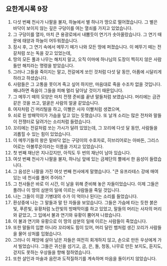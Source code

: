 ## 요한계시록 9장

1. 다섯 번째 천사가 나팔을 불자, 하늘에서 별 하나가 땅으로 떨어졌습니다. 그 별은 바닥이 보이지 않는 깊은 구덩이를 여는 열쇠를 가지고 있었습니다.
2. 그 구덩이를 열자, 마치 큰 용광로에서 내뿜듯이 연기가 솟아올랐습니다. 그 연기 때문에 태양과 하늘이 어두워졌습니다.
3. 잠시 후, 그 연기 속에서 메뚜기 떼가 나와 모든 땅에 퍼졌습니다. 이 메뚜기 떼는 전갈처럼 쏘는 독을 갖고 있었는데,
4. 땅의 모든 풀과 나무는 해치지 말고, 오직 이마에 하나님의 도장이 찍히지 않은 사람들만 해치라는 명령을 받았습니다.
5. 그러나 그들을 죽이지는 말고, 전갈에게 쏘인 것처럼 다섯 달 동안, 아픔에 시달리게 하라고 하셨습니다.
6. 사람들은 그 고통을 못이겨 죽고 싶어 하지만, 마음대로 죽을 수조차 없을 것입니다. 왜냐하면 죽음이 그들을 피해 멀리 달아날 것이기 때문입니다.
7. 그 메뚜기 떼의 모양은 마치 전쟁 준비를 끝낸 말들처럼 보였습니다. 머리에는 금관 같은 것을 쓰고, 얼굴은 사람의 얼굴 같았습니다.
8. 여자처럼 긴 머리털을 하고, 이빨은 사자 이빨처럼 생겼으며,
9. 쇠로 된 방패막이가 가슴을 덮고 있는 듯했습니다. 또 날개 소리는 많은 전차와 말들이 전쟁터로 달려가는 소리처럼 들렸습니다.
10. 꼬리에는 전갈처럼 쏘는 가시가 달려 있었는데, 그 꼬리에 다섯 달 동안, 사람들을 괴롭힐 수 있는 힘이 있었습니다.
11. 이 메뚜기들의 왕은 밑바닥 없는 구덩이의 수호자로, 히브리어로는 아바돈, 그리스어로는 아볼루온이라는 이름을 가지고 있었습니다.
12. 첫 번째 재난은 지나갔지만, 아직도 두 번의 재난이 남아 있습니다.
13. 여섯 번째 천사가 나팔을 불자, 하나님 앞에 있는 금제단의 뿔에서 한 음성이 들렸습니다.
14. 그 음성은 나팔을 가진 여섯 번째 천사에게 말했습니다. "큰 유프라테스 강에 매여 있는 네 천사를 풀어 주어라."
15. 그 천사들은 바로 이 시간, 이 날을 위해 준비해 놓은 자들이었습니다. 이제 그들은 풀려나 이 땅의 삼분의 일에 이르는 사람들을 죽일 것입니다.
16. 나는 그들이 이끌 기병대의 수가 이 억이나 된다는 소리를 들었습니다.
17. 환상중에 나는 그 말들과 말 탄 자들을 보았습니다. 그들은 가슴에 타는 듯한 붉은빛, 푸른빛, 유황처럼 노란빛의 방패막이를 하고 있었고, 말들의 머리는 사자의 머리와 같았고, 그 입에서 불과 연기와 유황이 뿜어져 나왔습니다.
18. 이 불과 연기와 유황으로 이 땅의 삼분의 일에 이르는 사람들이 죽었습니다.
19. 또한 말들의 입뿐 아니라 꼬리에도 힘이 있어, 머리 달린 뱀처럼 생긴 꼬리가 사람들을 물어 상처를 입혔습니다.
20. 그러나 이 재앙에 살아 남은 자들은 여전히 회개하지 않고, 손으로 만든 우상에게 가서 빌었습니다. 그들은 귀신을 섬기고, 금, 은, 돌, 청동, 나무로 만든 보지도, 듣지도, 걷지도 못하는 우상들을 향해 절하였습니다.
21. 또한 살인과 마술과 음란과 도적질하기를 계속하며 마음을 돌이키지 않았습니다.